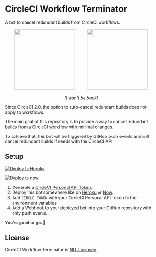 # CircleCI Workflow Terminator

A bot to cancel redundant builds from CircleCi workflows.

<p align="center">
  <img src="https://user-images.githubusercontent.com/7189823/41366971-b869673a-6f0b-11e8-8c92-438ff3ad6b2c.png" height="200" />
  &nbsp;&nbsp;&nbsp;&nbsp;&nbsp;&nbsp;&nbsp;&nbsp;
  <img src="https://user-images.githubusercontent.com/7189823/41366882-78bad416-6f0b-11e8-98fa-18ea1b6219e1.png" height="200" />
</p>

<p align="center"><i>It won't be back!</i></p>

Since CircleCI 2.0, the option to auto-cancel redundant builds does not apply to workflows.

The main goal of this repository is to provide a way to cancel redundant builds from a CircleCI workflow with minimal changes.

To achieve that, this bot will be triggered by GitHub push events and will cancel redundant builds if needs with the CircleCI API.

## Setup

[![Deploy to Heroku](https://www.herokucdn.com/deploy/button.svg)](https://heroku.com/deploy)

[![Deploy to now](https://deploy.now.sh/static/button.svg)](https://deploy.now.sh/?repo=https://github.com/charpeni/circleci-workflow-terminator&env=CIRCLE_TOKEN)

1.  Generate a [CircleCI Personal API Token](https://circleci.com/docs/2.0/managing-api-tokens/#creating-a-personal-api-token).
1.  Deploy this bot somewhere like on [Heroku](https://www.heroku.com/) or [Now](https://zeit.co/now).
1.  Add `CIRCLE_TOKEN` with your CircleCI Personal API Token to the environment variables.
1.  Add a Webhook to your deployed bot into your GitHub repository with only push events.

You're good to go. 🎉

## License

CircleCI Workflow Terminator is [MIT Licensed](LICENSE).
